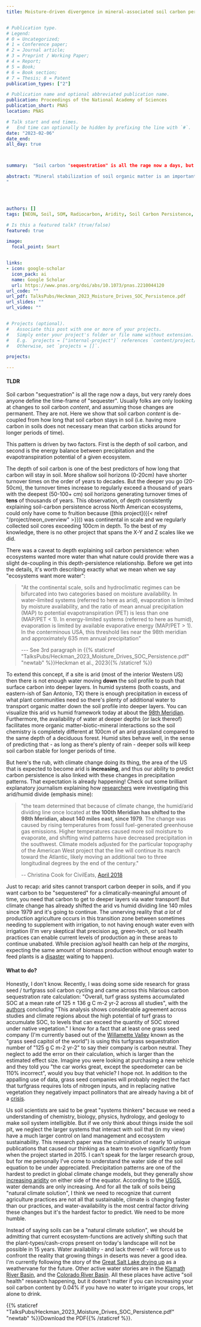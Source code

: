 ```yaml
---
title: Moisture-driven divergence in mineral-associated soil carbon persistence


# Publication type.
# Legend: 
# 0 = Uncategorized; 
# 1 = Conference paper; 
# 2 = Journal article;
# 3 = Preprint / Working Paper; 
# 4 = Report; 
# 5 = Book; 
# 6 = Book section;
# 7 = Thesis; 8 = Patent
publication_types: ["2"]

# Publication name and optional abbreviated publication name.
publication: Proceedings of the National Academy of Sciences
publication_short: PNAS
location: PNAS

# Talk start and end times.
#   End time can optionally be hidden by prefixing the line with `#`.
date: "2023-02-06"
date_end: 
all_day: true



summary:  "Soil carbon "sequestration" is all the rage now a days, but very rarely does anyone define the time-frame of "sequester". Usually folks are only looking at changes to soil carbon *content*, and assuming those changes are permanent. They are not. Here we show that soil carbon *content* is de-coupled from how long that soil carbon stays in soil (i.e. having more carbon in soils does not necessary mean that carbon sticks around for longer periods of time)."

abstract: "Mineral stabilization of soil organic matter is an important regulator of the global carbon (C) cycle.  However, the vulnerability of mineral-stabilized organic matter (OM) to climate change is currently unknown.  We examined soil profiles from 34 sites across the conterminous USA to investigate how the abundance and persistence of mineral-associated organic C varied with climate at the continental scale.  Using a novel combination of radiocarbon and molecular composition measurements,  we show that the relationship between the abundance and persistence of mineral-associated organic matter (MAOM) appears to be driven by moisture availability.  In wetter climates where precipitation exceeds evapotranspiration,  excess moisture leads to deeper and more prolonged periods of wetness,  creating conditions which favor greater root abundance and also allow for greater diffusion and interaction of inputs with MAOM.  In these humid soils,  mineral-associated soil organic C concentration and persistence are strongly linked,  whereas this relationship is absent in drier climates.  In arid soils,  root abundance is lower,  and interaction of inputs with mineral surfaces is limited by shallower and briefer periods of moisture,  resulting in a disconnect between concentration and persistence.  Data suggest a tipping point in the cycling of mineral-associated C at a climate threshold where precipitation equals evaporation.  As climate patterns shift,  our findings emphasize that divergence in the mechanisms of OM persistence associated with historical climate legacies
"




authors: []
tags: [NEON, Soil, SOM, Radiocarbon, Aridity, Soil Carbon Persistence, Potential Evaporative Transpiration (PET), Hydroclimatic thresholds]

# Is this a featured talk? (true/false)
featured: true

image: 
  focal_point: Smart


links:
- icon: google-scholar 
  icon_pack: ai
  name: Google Scholar
  url: https://www.pnas.org/doi/abs/10.1073/pnas.2210044120
url_code: ""
url_pdf: TalksPubs/Heckman_2023_Moisture_Drives_SOC_Persistence.pdf
url_slides: ""
url_video: ""


# Projects (optional).
#   Associate this post with one or more of your projects.
#   Simply enter your project's folder or file name without extension.
#   E.g. `projects = ["internal-project"]` references `content/project/deep-learning/index.md`.
#   Otherwise, set `projects = []`.

projects:

---
```


#### TLDR
Soil carbon "sequestration" is all the rage now a days, but very rarely does anyone define the time-frame of "sequester". Usually folks are only looking at changes to soil carbon *content*, and assuming those changes are permanent. They are not. Here we show that soil carbon *content* is de-coupled from how long that soil carbon stays in soil (i.e. having more carbon in soils does not necessary mean that carbon sticks around for longer periods of time). 

This pattern is driven by two factors. First is the depth of soil carbon, and second is the energy balance between precipitation and the evapotranspiration potential of a given ecosystem. 

The depth of soil carbon is one of the best predictors of how long that carbon will stay in soil. More shallow soil horizons (0-20cm) have shorter turnover times on the order of years to decades. But the deeper you go (20-50cm), the turnover times increase to regularly exceed a thousand of years with the deepest (50-100+ cm) soil horizons generating turnover times of **tens** of thousands of years. This observation, of depth consistently explaining soil-carbon persistence across North American ecosystems, could only have come to fruition because ([this project]({{< relref "/project/neon_overview" >}})) was continental in scale and we regularly collected soil cores exceeding 100cm in depth. To the best of my knowledge, there is no other project that spans the X-Y and Z scales like we did. 

There was a caveat to depth explaining soil carbon persistence: when ecosystems wanted more water than what nature could provide there was a slight de-coupling in this depth-persistence relationship. Before we get into the details, it's worth describing exactly what we mean when we say "ecosystems want more water": 

> "At the continental scale, soils and hydroclimatic regimes can be bifurcated into two categories based on moisture availability. In water-limited systems (referred to here as arid), evaporation is limited by moisture availability, and the ratio of mean annual precipitation (MAP) to potential evapotranspiration (PET) is less than one (MAP/PET < 1). In energy-limited systems (referred to here as humid), evaporation is limited by available evaporative energy (MAP/PET > 1). In the conterminous USA, this threshold lies near the 98th meridian and approximately 635 mm annual precipitation"
>
> --- See 3rd paragraph in {{% staticref "TalksPubs/Heckman_2023_Moisture_Drives_SOC_Persistence.pdf" "newtab" %}}Heckman et al., 2023{{% /staticref %}}

To extend this concept, if a site is arid (most of the interior Western US) then there is not enough water moving **down** the soil profile to push that surface carbon into deeper layers. In humid systems (both coasts, and eastern-ish of San Antonio, TX) there is enough precipitation in excess of what plant communities need so there's plenty of additional water to transport organic matter down the soil profile into deeper layers. You can visualize this arid vs humid framework today at about the [98th Meridian](https://civileats.com/2018/04/25/farmers-along-the-100th-meridian-stand-to-be-hard-hit-by-climate-change/).  Furthermore, the availability of water at deeper depths (or lack thereof) facilitates more organic matter-biotic-mineral interactions so the soil chemistry is completely different at 100cm of an arid grassland compared to the same depth of a deciduous forest. Humid sites behave well, in the sense of predicting that - as long as there's plenty of rain - deeper soils will keep soil carbon stable for longer periods of time. 

But here's the rub, with climate change doing its thing, the area of the US that is expected to become arid is **increasing**, and thus our ability to predict carbon persistence is also linked with these changes in precipitation patterns. That expectation is already happening! Check out some brilliant explanatory journalism explaining how [researchers](https://journals.ametsoc.org/view/journals/eint/22/5/ei-d-17-0012.1.xml) were investigating this arid/humid divide (emphasis mine):


> "the team determined that because of climate change, the humid/arid dividing line once located at **the 100th Meridian has shifted to the 98th Meridian, about 140 miles east, since 1979**. The change was caused by rising temperatures from fossil fuel-generated greenhouse gas emissions. Higher temperatures caused more soil moisture to evaporate, and shifting wind patterns have decreased precipitation in the southwest. Climate models adjusted for the particular topography of the American West project that the line will continue its march toward the Atlantic, likely moving an additional two to three longitudinal degrees by the end of the century."
>
> -- Christina Cook for CivilEats, [April 2018](https://civileats.com/2018/04/25/farmers-along-the-100th-meridian-stand-to-be-hard-hit-by-climate-change/)


Just to recap: arid sites cannot transport carbon deeper in soils, and if you want carbon to be "sequestered" for a climatically-meaningful amount of time, you need that carbon to get to deeper layers via water transport! But climate change has already shifted the arid vs humid dividing line 140 miles since 1979 and it's going to continue. The unnerving reality that *a lot* of production agriculture occurs in this transition zone between sometimes needing to supplement with irrigation, to not having enough water even with irrigation (I'm very skeptical that precision ag, green-tech, or soil health practices can enable current levels of production ag in these areas to continue unabated. While precision ag/soil health can help *at the margins*, expecting the same amount of biomass production without enough water to feed plants is a [disaster](https://www.nytimes.com/2023/01/27/climate/colorado-river-biden-cuts.html?unlocked_article_code=3L79_K7BkpUgoU6jQtw4cRY1CUJVR7svDopSS79wNqMpAQq7yx7CC-kZ16g_jYyOzrAlJdrDw3pth-lmm0VznJIeF-hPR9_dg8TmJzFN6x5o9VAN3Fler7WEP-XwT8a9CVtAOIcj5WkyvWYt4RxljQyNSNDFLSTNCqTSYMdRLD_5h6gy4ibhOMM2aexqxSaKIWt_APL-EQbvon-7Jg6CbBodUojZoBO_GHe5O00gMnX96GQjSkLLLCytS7Fv4e6ONaocV5BhPI1E8pKsFNLaOP3-7XxS8iY14MM_5D5jW8gmLUk146EMrjBSfk4VwKFGOukZo0wVQ_ytg3qadmfLmkRjzg&smid=share-url) waiting to happen). 



#### What to do?  
Honestly, I don't know. Recently, I was doing some side research for grass seed / turfgrass soil carbon cycling and came across this hilarious carbon sequestration rate calculation: "Overall, turf grass systems accumulated SOC at a mean rate of 125 ± 136 g C m-2 yr-2 across all studies", with the [authors](https://ui.adsabs.harvard.edu/abs/2021AGUFMGC45R..09P/abstract) concluding "This analysis shows considerable agreement across studies and climate regions about the high potential of turf grass to accumulate SOC, to levels that can exceed the quantity of SOC stored under native vegetation." I know for a fact that at least one grass seed company (I'm currently based out of the [Willamette Valley](https://valleyfieldcrops.oregonstate.edu/grass-seed) known as the "grass seed capitol of the world") is using this turfgrass sequestration number of "125 g C m-2 yr-2" to say their company is carbon neutral. They neglect to add the error on their calculation, which is larger than the estimated effect size. Imagine you were looking at purchasing a new vehicle and they told you "the car works great, except the speedometer can be 110% incorrect", would you buy that vehicle? I hope not. In addition to the appalling use of data, grass seed companies will probably neglect the fact that turfgrass requires lots of nitrogen inputs, and in replacing native vegetation they negatively impact pollinators that are already having a bit of a [crisis](https://www.scientificamerican.com/article/the-pollinator-crisis/). 

Us soil scientists are said to be great "systems thinkers" because we need a understanding of chemistry, biology, physics, hydrology, and geology to make soil system intelligible. But if we only think about things inside the soil pit, we neglect the larger systems that interact with soil that (in my view) have a much larger control on land management and ecosystem sustainability. This research paper was the culmination of nearly 10 unique publications that caused our thinking as a team to evolve significantly from when the project started in 2015. I can't speak for the larger research group, but for me personally I've come to understand the water side of the soil equation to be under appreciated. Precipitation patterns are one of the hardest to predict in global climate change models, but they generally show [increasing aridity](https://www.science.org/doi/10.1126/science.aay5958) on either side of the equator. According to the [USGS](https://labs.waterdata.usgs.gov/visualizations/water-use-15/index.html#view=USA&category=total), water demands are only increasing. And for all the talk of soils being "natural climate solution", I think we need to recognize that current agriculture practices are not all that sustainable, climate is changing faster than our practices, and water-availability is the most central factor driving these changes but it's the hardest factor to predict. We need to be more humble. 

Instead of saying soils can be a "natural climate solution", we should be admitting that current ecosystem-functions are actively shifting such that the plant-types/cash-crops present on today's landscape will not be possible in 15 years. Water availability - and lack thereof - will force us to confront the reality that growing things in deserts was never a good idea. I'm currently following the story of the [Great Salt Lake drying up](https://www.nytimes.com/2022/07/22/podcasts/the-daily/great-salt-lake-utah-climate-change.html) as a weathervane for the future. Other active water stories are in the [Klamath River Basin](https://projectklamath.heraldandnews.com), and the [Colorado River Basin](https://www.nytimes.com/2023/01/27/climate/colorado-river-biden-cuts.html?smid=nytcore-ios-share&referringSource=articleShare). All these places have active "soil health" research happening, but it doesn't matter if you can increasing your soil carbon content by 0.04% if you have no water to irrigate your crops, let alone to drink. 


{{% staticref "TalksPubs/Heckman_2023_Moisture_Drives_SOC_Persistence.pdf" "newtab" %}}Download the PDF{{% /staticref %}}. 
